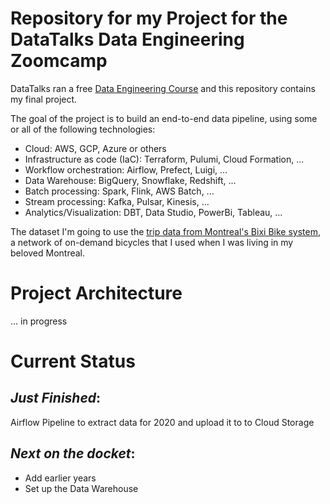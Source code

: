 # Repository for my Project for the DataTalks Data Engineering Zoomcamp

DataTalks ran a free [Data Engineering Course](https://github.com/DataTalksClub/data-engineering-zoomcamp) and this repository contains my final project.

The goal of the project is to build an end-to-end data pipeline, using some or all of the following technologies:
* Cloud: AWS, GCP, Azure or others
* Infrastructure as code (IaC): Terraform, Pulumi, Cloud Formation, ...
* Workflow orchestration: Airflow, Prefect, Luigi, ...
* Data Warehouse: BigQuery, Snowflake, Redshift, ...
* Batch processing: Spark, Flink, AWS Batch, ...
* Stream processing: Kafka, Pulsar, Kinesis, ...
* Analytics/Visualization: DBT, Data Studio, PowerBi, Tableau, ...

The dataset I'm going to use the [trip data from Montreal's Bixi Bike system](https://bixi.com/en/open-data), a network of on-demand bicycles that I used when I was living in my beloved Montreal.

# Project Architecture
... in progress

# Current Status 
## *Just Finished*:
Airflow Pipeline to extract data for 2020 and upload it to to Cloud Storage

## *Next on the docket*:
* Add earlier years
* Set up the Data Warehouse